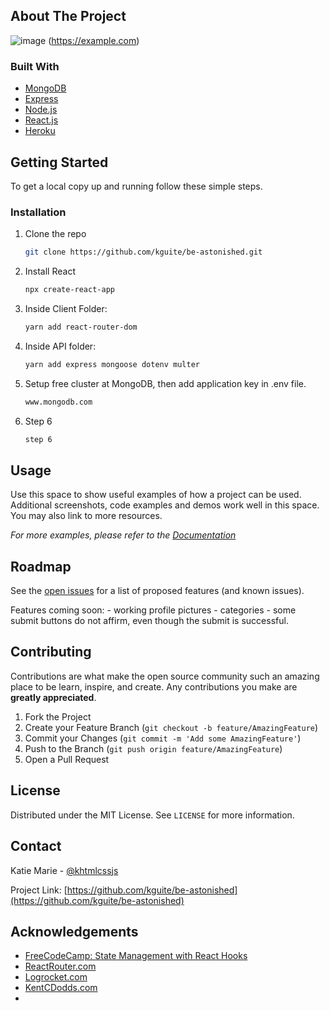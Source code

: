 



<!-- ABOUT THE PROJECT -->
## About The Project

![image](https://user-images.githubusercontent.com/33885541/121843947-0a030f00-cc98-11eb-9f2a-8c003e848c3b.png)
(https://example.com)


### Built With

* [MongoDB]("https://www.mongodb.com/")
* [Express]("https://expressjs.com/")
* [Node.js]("https://nodejs.org/en/")
* [React.js]("https://reactjs.org/")
* [Heroku](Heroku)


<!-- GETTING STARTED -->
## Getting Started

To get a local copy up and running follow these simple steps.


### Installation

1. Clone the repo
   ```sh
   git clone https://github.com/kguite/be-astonished.git
   ```
2. Install React
   ```sh
   npx create-react-app
   ```
3. Inside Client Folder:
   ```sh
   yarn add react-router-dom
   ```
4. Inside API folder:
   ```sh
   yarn add express mongoose dotenv multer
   ```
5. Setup free cluster at MongoDB, then add application key in .env file.
   ```sh
   www.mongodb.com
   ```
6. Step 6
   ```sh
   step 6
   

<!-- USAGE EXAMPLES -->
## Usage

Use this space to show useful examples of how a project can be used. Additional screenshots, code examples and demos work well in this space. You may also link to more resources.

_For more examples, please refer to the [Documentation](https://example.com)_



<!-- ROADMAP -->
## Roadmap

See the [open issues](https://github.com/github_username/be-astonished/issues) for a list of proposed features (and known issues).

Features coming soon:
    - working profile pictures
    - categories
    - some submit buttons do not affirm, even though the submit is successful.
   


<!-- CONTRIBUTING -->
## Contributing

Contributions are what make the open source community such an amazing place to be learn, inspire, and create. Any contributions you make are **greatly appreciated**.

1. Fork the Project
2. Create your Feature Branch (`git checkout -b feature/AmazingFeature`)
3. Commit your Changes (`git commit -m 'Add some AmazingFeature'`)
4. Push to the Branch (`git push origin feature/AmazingFeature`)
5. Open a Pull Request



<!-- LICENSE -->
## License

Distributed under the MIT License. See `LICENSE` for more information.



<!-- CONTACT -->
## Contact

Katie Marie - [@khtmlcssjs](https://twitter.com/khtmlcssjs)

Project Link: [https://github.com/kguite/be-astonished](https://github.com/kguite/be-astonished)



<!-- ACKNOWLEDGEMENTS -->
## Acknowledgements

* [FreeCodeCamp: State Management with React Hooks](https://www.freecodecamp.org/news/state-management-with-react-hooks/)
* [ReactRouter.com](https://reactrouter.com/web/guides/quick-start)
* [Logrocket.com](https://blog.logrocket.com/use-hooks-and-context-not-react-and-redux/#whatiscontext)
* [KentCDodds.com](https://kentcdodds.com/blog/how-to-use-react-context-effectively)
* []()


<!-- MARKDOWN LINKS & IMAGES -->
<!-- https://www.markdownguide.org/basic-syntax/#reference-style-links -->
[contributors-shield]: https://img.shields.io/github/contributors/github_username/repo.svg?style=for-the-badge
[contributors-url]: https://github.com/github_username/repo/graphs/contributors
[forks-shield]: https://img.shields.io/github/forks/github_username/repo.svg?style=for-the-badge
[forks-url]: https://github.com/github_username/repo/network/members
[stars-shield]: https://img.shields.io/github/stars/github_username/repo.svg?style=for-the-badge
[stars-url]: https://github.com/github_username/repo/stargazers
[issues-shield]: https://img.shields.io/github/issues/github_username/repo.svg?style=for-the-badge
[issues-url]: https://github.com/github_username/repo/issues
[license-shield]: https://img.shields.io/github/license/github_username/repo.svg?style=for-the-badge
[license-url]: https://github.com/github_username/repo/blob/master/LICENSE.txt
[linkedin-shield]: https://img.shields.io/badge/-LinkedIn-black.svg?style=for-the-badge&logo=linkedin&colorB=555
[linkedin-url]: https://linkedin.com/in/github_username
